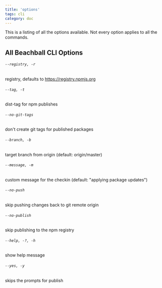 ```yaml
---
title: 'options'
tags: cli
category: doc
---
```


This is a listing of all the options available. Not every option applies to all the commands.

## All Beachball CLI Options

###### `--registry, -r`

registry, defaults to https://registry.npmjs.org

###### `--tag, -t`

dist-tag for npm publishes

###### `--no-git-tags`

don't create git tags for published packages

###### `--branch, -b`

target branch from origin (default: origin/master)

###### `--message, -m`

custom message for the checkin (default: "applying package updates")

###### `--no-push`

skip pushing changes back to git remote origin

###### `--no-publish`

skip publishing to the npm registry

###### `--help, -?, -h`

show help message

###### `--yes, -y`

skips the prompts for publish
